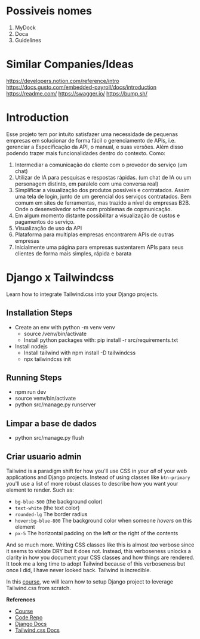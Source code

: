 # Possiveis nomes
1. MyDock
2. Doca
3. Guidelines

# Similar Companies/Ideas
https://developers.notion.com/reference/intro
https://docs.gusto.com/embedded-payroll/docs/introduction
https://readme.com/
https://swagger.io/
https://bump.sh/



# Introduction
Esse projeto tem por intuito satisfazer uma necessidade de pequenas empresas em solucionar de forma fácil o gerenciamento de APIs, i.e. gerenciar a Especificação da API, o manual, e suas versões.
Além disso podendo trazer mais funcionalidades dentro do contexto. Como:
1. Intermediar a comunicação do cliente com o provedor do serviço (um chat)
2. Utilizar de IA para pesquisas e respostas rápidas. (um chat de IA ou um personagem distinto, em paralelo com uma conversa real)
3. Simplificar a visualização dos produtos possíveis e contratados. Assim uma tela de login, junto de um gerencial dos serviços contratados. Bem comum em sites de ferramentas, mas trazido a nível de empresas B2B. Onde o desenvolvedor sofre com problemas de copmunicação.
4. Em algum momento distante possibilitar a visualização de custos e pagamentos do serviço.
5. Visualização de uso da API
6. Plataforma para multiplas empresas encontrarem APIs de outras empresas
7. Inicialmente uma página para empresas sustentarem APIs para seus clientes de forma mais simples, rápida e barata


# Django x Tailwindcss

Learn how to integrate Tailwind.css into your Django projects.

## Installation Steps

- Create an env with python -m venv venv
    - source /venv/bin/activate 
    - Install python packages with: pip install -r src/requirements.txt
- Install nodejs
    - Install tailwind with npm install -D tailwindcss
    - npx tailwindcss init

## Running Steps
- npm run dev
- source venv/bin/activate
- python src/manage.py runserver

## Limpar a base de dados
- python src/manage.py flush

## Criar usuario admin

Tailwind is a paradigm shift for how you'll use CSS in your _all_ of your web applications and Django projects.  Instead of using classes like `btn-primary` you'll use a list of more robust classes to describe how you want your element to render. Such as:

- `bg-blue-500` (the background color)
- `text-white` (the text color)
- `rounded-lg` The border radius
- `hover:bg-blue-800` The background color when someone _hovers_ on this element
- `px-5` The horizontal padding on the left or the right of the contents

And so much more. Writing CSS classes like this is almost _too_ verbose since it seems to violate DRY but it does not. Instead, this verboseness unlocks a clarity in how you document your CSS classes and how things are rendered. It took me a long time to adopt Tailwind because of this verboseness but once I did, I have never looked back. Tailwind is incredible.

In this [course](https://www.codingforentrepreneurs.com/courses/django-x-tailwindcss/), we will learn how to setup Django project to leverage Tailwind.css from scratch.


__References__
- [Course](https://www.codingforentrepreneurs.com/courses/django-x-tailwindcss/)
- [Code Repo](https://github.com/codingforentrepreneurs/django-tailwindcss)
- [Django Docs](https://djangoproject.com)
- [Tailwind.css Docs](https://tailwindcss.com)